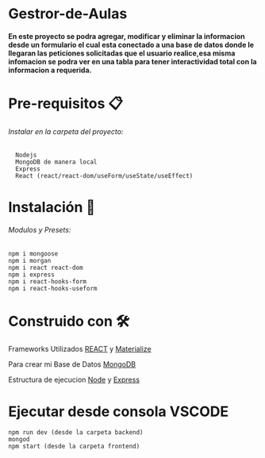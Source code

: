 # Gestror-de-Aulas
   #### En este proyecto se podra agregar, modificar y eliminar la informacion desde un formulario el cual esta conectado a una base de datos donde le llegaran las peticiones       solicitadas que el usuario realice,esa misma infomacion se podra ver en una tabla para tener interactividad total con la  informacion a requerida.

# Pre-requisitos 📋
###### Instalar en la carpeta del proyecto:
      
      Nodejs 
      MongoDB de manera local
      Express
      React (react/react-dom/useForm/useState/useEffect)

       
# Instalación 🔧
   ###### Modulos y Presets:
    
    npm i mongoose 
    npm i morgan 
    npm i react react-dom
    npm i express
    npm i react-hooks-form
    npm i react-hooks-useform

# Construido con 🛠️

   Frameworks Utilizados [REACT](https://reactjs.org/) y [Materialize](https://materializecss.com/)
   
   Para crear mi Base de Datos [MongoDB](https://www.mongodb.com/) 
   
   Estructura de ejecucion [Node](https://nodejs.org/en/) y [Express](https://expressjs.com/) 
   
# Ejecutar desde consola VSCODE
    
    npm run dev (desde la carpeta backend)
    mongod 
    npm start (desde la carpeta frontend)
